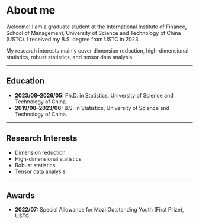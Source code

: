 
# About me

Welcome! I am a graduate student at the International Institute of Finance, School of Management, University of Science and Technology of China (USTC). I received my B.S. degree from USTC in 2023.

My research interests mainly cover dimension reduction, high-dimensional statistics, robust statistics, and tensor data analysis. 

---

## Education

- **2023/08–2026/05:** Ph.D. in Statistics, University of Science and Technology of China.
- **2019/08–2023/06:** B.S. in Statistics, University of Science and Technology of China.

---

## Research Interests

- Dimension reduction
- High-dimensional statistics
- Robust statistics
- Tensor data analysis

---

## Awards

- **2022/07:** Special Allowance for Mozi Outstanding Youth (First Prize), USTC.
